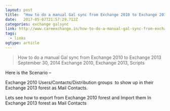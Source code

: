 ```yaml
---
layout: post 
title:  "How to do a manual Gal sync from Exchange 2010 to Exchange 2013 - CareExchange.in" 
date:   2017-05-07T21:57:29.712Z 
categories: exchange galsync
link: http://www.careexchange.in/how-to-do-a-manual-gal-sync-from-exchange-2010-to-exchange-2013/ 
tags:
  - links
ogtype: article 
---
```


> How to do a manual Gal sync from Exchange 2010 to Exchange 2013
September 30, 2014	Exchange 2010, Exchange 2013, Scripts

Here is the Scenario –

Exchange 2010 Users/Contacts/Distribution groups  to show up in their Exchange 2013 forest as Mail Contacts.

Lets see how to export from Exchange 2010 forest and Import them In Exchange 2013 forest as Mail Contacts